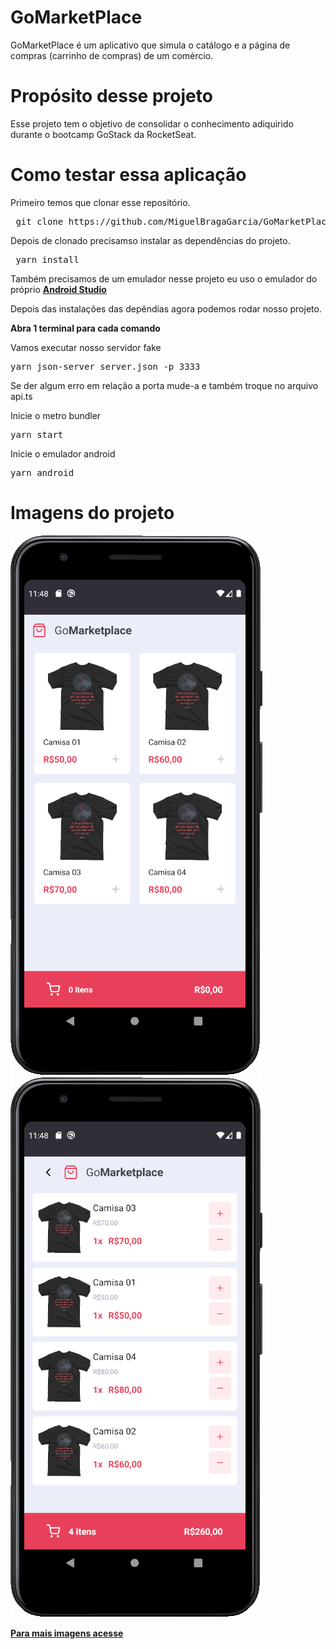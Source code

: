 # GoMarketPlace
GoMarketPlace é um aplicativo que simula o catálogo e a página de compras (carrinho de compras) de um comércio. 

# Propósito desse projeto
Esse projeto tem o objetivo de consolidar o conhecimento adiquirido durante o bootcamp GoStack da RocketSeat.

# Como testar essa aplicação
Primeiro temos que clonar esse repositório. 
<pre> git clone https://github.com/MiguelBragaGarcia/GoMarketPlace.git</pre>

Depois de clonado precisamso instalar as dependências do projeto.
<pre> yarn install</pre>

Também precisamos de um emulador nesse projeto eu uso o emulador do próprio 
[**Android Studio**](https://developer.android.com/studio)

Depois das instalações das depêndias agora podemos rodar nosso projeto.

**Abra 1 terminal para cada comando**

Vamos executar nosso servidor fake

<pre>yarn json-server server.json -p 3333 </pre>

Se der algum erro em relação a porta mude-a e também troque no arquivo api.ts

Inicie o metro bundler

<pre>yarn start</pre>

Inicie o emulador android

<pre>yarn android</pre>

# Imagens do projeto
![tela_inicial](https://github.com/MiguelBragaGarcia/GoMarketPlace/blob/master/Project%20Images/Tela%20Inicial.png)
![carrinho](https://github.com/MiguelBragaGarcia/GoMarketPlace/blob/master/Project%20Images/Carrinho.png)

[**Para mais imagens acesse**](https://github.com/MiguelBragaGarcia/GoMarketPlace/tree/master/Project%20Images)
